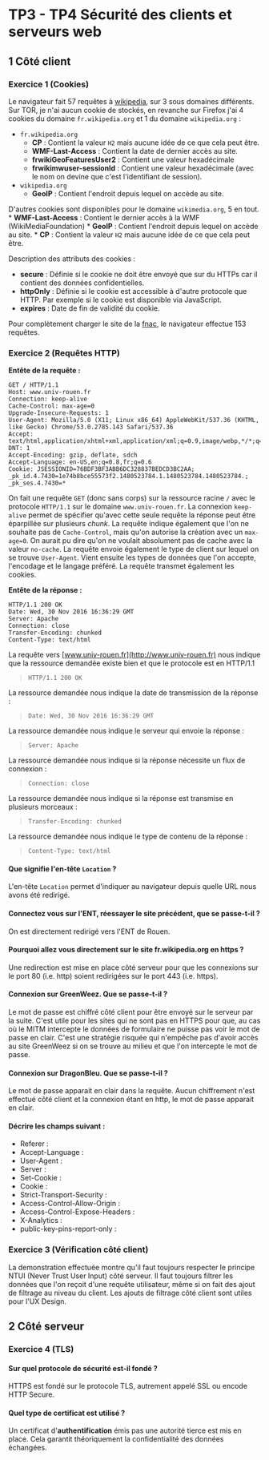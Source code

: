# TP3 - TP4 Sécurité des clients et serveurs web

## 1 Côté client

### Exercice 1 (Cookies)

Le navigateur fait 57 requêtes à [wikipedia](https://fr.wikipedia.org), sur 3
sous domaines différents. Sur TOR, je n'ai aucun cookie de stockés, en revanche
sur Firefox j'ai 4 cookies du domaine `fr.wikipedia.org` et 1 du domaine 
`wikipedia.org` :

* `fr.wikipedia.org`
    * **CP** : Contient la valeur `H2` mais aucune idée de ce que cela peut être.
    * **WMF-Last-Access** : Contient la date de dernier accès au site.
    * **frwikiGeoFeaturesUser2** : Contient une valeur hexadécimale
    * **frwikimwuser-sessionId** : Contient une valeur hexadécimale (avec le nom on 
      devine que c'est l'identifiant de session).
* `wikipedia.org`
    * **GeoIP** : Contient l'endroit depuis lequel on accède au site.

D'autres cookies sont disponibles pour le domaine `wikimedia.org`, 5 en tout.
    * **WMF-Last-Access** : Contient le dernier accès à la WMF (WikiMediaFoundation)
    * **GeoIP** : Contient l'endroit depuis lequel on accède au site.
    * **CP** : Contient la valeur `H2` mais aucune idée de ce que cela peut être.

Description des attributs des cookies :

* **secure** : Définie si le cookie ne doit être envoyé que sur du HTTPs car
  il contient des données confidentielles. 
* **httpOnly** : Définie si le cookie est accessible à d'autre protocole que 
  HTTP. Par exemple si le cookie est disponible via JavaScript.
* **expires** : Date de fin de validité du cookie.

Pour complètement charger le site de la [fnac](http://www.fnac.com/), le 
navigateur effectue 153 requêtes.

### Exercice 2 (Requêtes HTTP)

**Entête de la requête :**

```
GET / HTTP/1.1
Host: www.univ-rouen.fr
Connection: keep-alive
Cache-Control: max-age=0
Upgrade-Insecure-Requests: 1
User-Agent: Mozilla/5.0 (X11; Linux x86_64) AppleWebKit/537.36 (KHTML, like Gecko) Chrome/53.0.2785.143 Safari/537.36
Accept: text/html,application/xhtml+xml,application/xml;q=0.9,image/webp,*/*;q=0.8
DNT: 1
Accept-Encoding: gzip, deflate, sdch
Accept-Language: en-US,en;q=0.8,fr;q=0.6
Cookie: JSESSIONID=76BDF3BF3ABB6DC328837BEDCD3BC2AA; _pk_id.4.7430=1e74b8bce55573f2.1480523784.1.1480523784.1480523784.; _pk_ses.4.7430=*
```

On fait une requête `GET` (donc sans corps) sur la ressource racine `/` avec le 
protocole `HTTP/1.1` sur le domaine `www.univ-rouen.fr`. La connexion 
`keep-alive` permet de spécifier qu'avec cette seule requête la réponse peut 
être éparpillée sur plusieurs *chunk*. La requête indique également que l'on ne 
souhaite pas de `Cache-Control`, mais qu'on autorise la création avec un 
`max-age=0`. On aurait pu dire qu'on ne voulait absolument pas de cache avec 
la valeur `no-cache`. La requête envoie également le type de client sur lequel 
on se trouve `User-Agent`. Vient ensuite les types de données que l'on accepte, 
l'encodage et le langage préféré. La requête transmet également les cookies.


**Entête de la réponse :**
```
HTTP/1.1 200 OK
Date: Wed, 30 Nov 2016 16:36:29 GMT
Server: Apache
Connection: close
Transfer-Encoding: chunked
Content-Type: text/html
```

La requête vers [www.univ-rouen.fr](http://www.univ-rouen.fr) nous indique que 
la ressource demandée existe bien et que le protocole est en HTTP/1.1

> `HTTP/1.1 200 OK`

La ressource demandée nous indique la date de transmission de la réponse :

> `Date: Wed, 30 Nov 2016 16:36:29 GMT`

La ressource demandée nous indique le serveur qui envoie la réponse :
> `Server: Apache`

La ressource demandée nous indique si la réponse nécessite un flux de 
connexion :

> `Connection: close`

La ressource demandée nous indique si la réponse est transmise en plusieurs 
morceaux :

> `Transfer-Encoding: chunked`

La ressource demandée nous indique le type de contenu de la réponse :

> `Content-Type: text/html`

#### Que signifie l'en-tête `Location` ?

L'en-tête `Location` permet d'indiquer au navigateur depuis quelle URL nous 
avons été redirigé.

#### Connectez vous sur l'ENT, réessayer le site précédent, que se passe-t-il ?

On est directement redirigé vers l'ENT de Rouen.

#### Pourquoi allez vous directement sur le site fr.wikipedia.org en https ?

Une redirection est mise en place côté serveur pour que les connexions sur le 
port 80 (i.e. http) soient redirigées sur le port 443 (i.e. https).

#### Connexion sur GreenWeez. Que se passe-t-il ?

Le mot de passe est chiffré côté client pour être envoyé sur le serveur par la 
suite. C'est utile pour les sites qui ne sont pas en HTTPS pour que, au cas où 
le MITM intercepte le données de formulaire ne puisse pas voir le mot de passe 
en clair. C'est une stratégie risquée qui n'empêche pas d'avoir accès au site 
GreenWeez si on se trouve au milieu et que l'on intercepte le mot de passe.

#### Connexion sur DragonBleu. Que se passe-t-il ?

Le mot de passe apparait en clair dans la requête. Aucun chiffrement n'est 
effectué côté client et la connexion étant en http, le mot de passe apparait en 
clair.

#### Décrire les champs suivant :

* Referer :  <!-- TODO -->
* Accept-Language :  <!-- TODO -->
* User-Agent :  <!-- TODO -->
* Server :  <!-- TODO -->
* Set-Cookie : <!-- TODO -->
* Cookie : <!-- TODO -->
* Strict-Transport-Security :  <!-- TODO -->
* Access-Control-Allow-Origin : <!-- TODO -->
* Access-Control-Expose-Headers : <!-- TODO -->
* X-Analytics : <!-- TODO -->
* public-key-pins-report-only : <!-- TODO -->

### Exercice 3 (Vérification côté client)

La demonstration effectuée montre qu'il faut toujours respecter le principe 
NTUI (Never Trust User Input) côté serveur. Il faut toujours filtrer les données
que l'on reçoit d'une requête utilisateur, même si on fait des ajout de filtrage
au niveau du client. Les ajouts de filtrage côté client sont utiles pour l'UX
Design.

## 2 Côté serveur 

### Exercice 4 (TLS)

#### Sur quel protocole de sécurité est-il fondé ?

HTTPS est fondé sur le protocole TLS, autrement appelé SSL ou encode HTTP 
Secure.

#### Quel type de certificat est utilisé ?

Un certificat d'**authentification** émis pas une autorité tierce est mis en 
place. Cela garantit théoriquement la confidentialité des données échangées.
